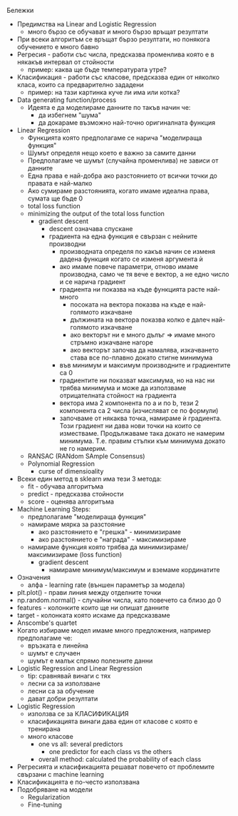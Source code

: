 Бележки
* Предимства на Linear and Logistic Regression
	* много бързо се обучават и много бързо връщат резултати
* При всеки алгоритъм се връщат бързо резултати, но понякога обучението е много бавно
* Регресия - работи със числа, предсказва променлива която е в някакъв интервал от стойности
	* пример: каква ще бъде температурата утре?
* Класификация - работи със класове, предсказва един от няколко класа, които са предварително зададени
	* пример: на тази картинка куче ли има или котка?
* Data generating function/process
	* Идеята е да моделираме данните по такъв начин че:
		* да избегнем "шума"
		* да докараме възможно най-точно оригиналната функция
* Linear Regression
	* Функцията която предполагаме се нарича "моделираща функция"
	* Шумът определя нещо което е важно за самите данни
	* Предполагаме че шумът (случайна променлива) не зависи от данните
	* Една права е най-добра ако разстоянието от всички точки до правата е най-малко
	* Ако сумираме разстоянията, когато имаме идеална права, сумата ще бъде 0
	* total loss function
	* minimizing the output of the total loss function
		* gradient descent
			* descent означава спускане
			* градиента на една функция е свързан с нейните производни
				* производната определя по какъв начин се изменя дадена функция когато се изменя аргумента ѝ
				* ако имаме повече параметри, отново имаме производна, само че тя вече е вектор, а не едно число и се нарича градиент
				* градиента ни показва на къде функцията расте най-много
					* посоката на вектора показва на къде е най-голямото изкачване
					* дължината на вектора показва колко е далеч най-голямото изкачване
					* ако векторът ни е много дълъг => имаме много стръмно изкачване нагоре
					* ако векторът започва да намалява, изкачването става все по-плавно докато стигне минимума
				* във минимум и максимум производните и градиентите са 0
				* градиентите ни показват максимума, но на нас ни трябва минимума и може да използваме отрицателната стойност на градиента
				* вектора има 2 компонента по a и по b, тези 2 компонента са 2 числа (изчисляват се по формули)
				* започваме от някаква точка, намираме ѝ градиента. Този градиент ни дава нови точки на които се изместваме. Продължаваме така докато не намерим минимума. Т.е. правим стъпки към минимума докато не го намерим.
	* RANSAC (RANdom SAmple Consensus)
	* Polynomial Regression
		* curse of dimensioality
* Всеки един метод в sklearn има тези 3 метода:
	* fit - обучава алгоритъма
	* predict - предсказва стойности
	* score - оценява алгоритъма
* Machine Learning Steps:
	* предполагаме "моделираща функция"
	* намираме мярка за разстояние
		* ако разстоянието е "грешка" - минимизираме
		* ако разстоянието е "награда" - максимизираме
	* намираме функция която трябва да минимизираме/максимизираме (loss function)
		* gradient descent
			* намираме минимум/максимум и вземаме кординатите
* Означения
	* алфа - learning rate (външен параметър за модела)
* plt.plot() - прави линия между отделните точки
* np.random.normal() - случайни числа, като повечето са близо до 0
* features - колонките които ще ни опишат данните
* target - колонката която искаме да предсказваме
* Anscombe's quartet
* Когато избираме модел имаме много предложения, например предполагаме че:
	* връзката е линейна
	* шумът е случаен
	* шумът е малък спрямо полезните данни
* Logistic Regression and Linear Regression
	* tip: сравнявай винаги с тях
	* лесни са за използване
	* лесни са за обучение
	* дават добри резултати
* Logistic Regression
	* използва се за КЛАСИФИКАЦИЯ
	* класификацията винаги дава един от класове с която е тренирана
	* много класове
		* one vs all: several predictors
			* one predictor for each class vs the others
		* overall method: calculated the probability of each class
* Регресията и класификацията решават повечето от проблемите свързани с machine learning
* Класификацията е по-често използвана
* Подобряване на модели
	* Regularization
	* Fine-tuning